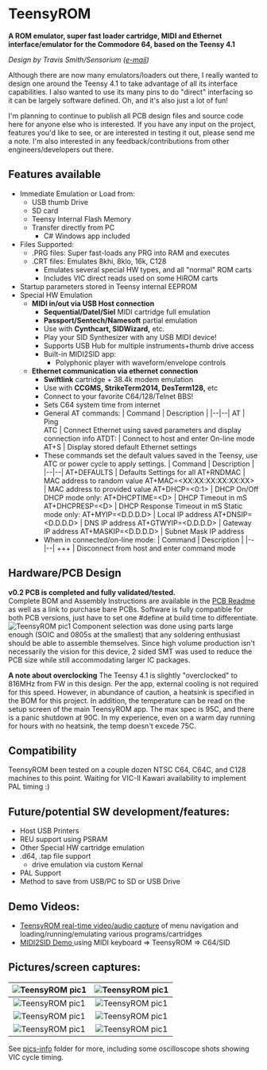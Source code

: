 # TeensyROM
**A ROM emulator, super fast loader cartridge, MIDI and Ethernet interface/emulator for the Commodore 64, based on the Teensy 4.1**

*Design by Travis Smith/Sensorium ([e-mail](mailto:travis@sensoriumembedded.com))* 

Although there are now many emulators/loaders out there, I really wanted to design one around the Teensy 4.1 to take advantage of all its interface capabilities.  I also wanted to use its many pins to do "direct" interfacing so it can be largely software defined.  Oh, and it's also just a lot of fun!

I'm planning to continue to publish all PCB design files and source code here for anyone else who is interested.   If you have any input on the project, features you'd like to see, or are interested in testing it out, please send me a note.    I'm also interested in any feedback/contributions from other engineers/developers out there.

## Features available
* Immediate Emulation or Load from:
  * USB thumb Drive
  * SD card
  * Teensy Internal Flash Memory
  * Transfer directly from PC
    * C# Windows app included
* Files Supported:
  * .PRG files: Super fast-loads any PRG into RAM and executes
  * .CRT files: Emulates 8khi, 8klo, 16k, C128
    * Emulates several special HW types, and all "normal" ROM carts 
    * Includes VIC direct reads used on some HiROM carts
* Startup parameters stored in Teensy internal EEPROM
* Special HW Emulation
  * **MIDI in/out via USB Host connection**
    * **Sequential/Datel/Siel** MIDI cartridge full emulation 
    * **Passport/Sentech/Namesoft** partial emulation
    * Use with **Cynthcart, SIDWizard,** etc.
    * Play your SID Synthesizer with any USB MIDI device!
    * Supports USB Hub for multiple instruments+thumb drive access
    * Built-in MIDI2SID app: 
      * Polyphonic player with waveform/envelope controls
  * **Ethernet communication via ethernet connection**
    * **Swiftlink** cartridge + 38.4k modem emulation
    * Use with **CCGMS, StrikeTerm2014, DesTerm128,** etc
    * Connect to your favorite C64/128/Telnet BBS!
    * Sets C64 system time from internet
    * General AT commands:
       | Command | Description |
       |--|--|
       AT | Ping  
       ATC | Connect Ethernet using saved parameters and display connection info
       ATDT<HostName>:<Port> | Connect to host and enter On-line mode
       AT+S | Display stored default Ethernet settings
    * These commands set the default values saved in the Teensy, use ATC or power cycle to apply settings.
       | Command | Description |
       |--|--|
       AT+DEFAULTS | Defaults Settings for all
       AT+RNDMAC | MAC address to random value
       AT+MAC=\<XX:XX:XX:XX:XX:XX>  | MAC address to provided value
       AT+DHCP=\<0:1> | DHCP On/Off
       DHCP mode only:
       AT+DHCPTIME=\<D> |  DHCP Timeout in mS
       AT+DHCPRESP=\<D> |  DHCP Response Timeout in mS
       Static mode only:
       AT+MYIP=<D.D.D.D> | Local IP address
       AT+DNSIP=<D.D.D.D> | DNS IP address
       AT+GTWYIP=<D.D.D.D> | Gateway IP address
       AT+MASKIP=<D.D.D.D> | Subnet Mask IP address
    * When in connected/on-line mode:
       | Command | Description |
       |--|--|
       +++ | Disconnect from host and enter command mode
  
## Hardware/PCB Design
**v0.2 PCB is completed and fully validated/tested.**  
Complete BOM and Assembly Instructions are available in the [PCB Readme](https://github.com/SensoriumEmbedded/TeensyROM/blob/main/PCB/PCB_Readme.md) as well as a link to purchase bare PCBs.    Software is fully compatible for both PCB versions, just have to set one #define at build time to differentiate.
![TeensyROM pic1](https://github.com/SensoriumEmbedded/TeensyROM/raw/main/pics-info/v0.2/v0.2%20ang.jpg)
Component selection was done using parts large enough (SOIC and 0805s at the smallest) that any soldering enthusiast should be able to assemble themselves.   Since high volume production isn't necessarily the vision for this device, 2 sided SMT was used to reduce the PCB size while still accommodating larger IC packages.

**A note about overclocking**
The Teensy 4.1 is slightly "overclocked" to 816MHz from FW in this design. Per the app, external cooling is not required for this speed.  However, in abundance of caution, a heatsink is specified in the BOM for this project.  In addition, the temperature can be read on the setup screen of the main TeensyROM app. The max spec is 95C, and there is a panic shutdown at 90C.  In my experience, even on a warm day running for hours with no heatsink, the temp doesn't excede 75C.

## Compatibility
TeensyROM been tested on a couple dozen NTSC C64, C64C, and C128 machines to this point.  Waiting for VIC-II Kawari availability to implement PAL timing  :) 

## Future/potential SW development/features:
* Host USB Printers
* REU support using PSRAM
* Other Special HW cartridge emulation
* .d64, .tap file support
  * drive emulation via custom Kernal
* PAL Support
* Method to save from USB/PC to SD or USB Drive

## Demo Videos:
*  [TeensyROM real-time video/audio capture](https://www.youtube.com/watch?v=RyowR9huh0A) of menu navigation and loading/running/emulating various programs/cartridges
* [MIDI2SID Demo ](https://www.youtube.com/watch?v=3BsX_jxIYKY) using MIDI keyboard => TeensyROM => C64/SID
## Pictures/screen captures:
| ![TeensyROM pic1](https://github.com/SensoriumEmbedded/TeensyROM/raw/main/pics-info/v0.2/v0.2%20top.jpg) | ![TeensyROM pic1](https://github.com/SensoriumEmbedded/TeensyROM/raw/main/pics-info/v0.2/20230307_164007.jpg) | 
|:--:|:--:|
|![TeensyROM pic1](https://github.com/SensoriumEmbedded/TeensyROM/raw/main/pics-info/v0.2/20230307_163653.jpg) |![TeensyROM pic1](https://github.com/SensoriumEmbedded/TeensyROM/raw/main/pics-info/v0.2/20230308_121851%20edit.jpg)  |
|![TeensyROM pic1](https://github.com/SensoriumEmbedded/TeensyROM/raw/main/pics-info/Screen%20captures/Main%20Menu.png)|![TeensyROM pic1](https://github.com/SensoriumEmbedded/TeensyROM/raw/main/pics-info/Screen%20captures/MIDI%20to%20SID.png)|
|![TeensyROM pic1](https://github.com/SensoriumEmbedded/TeensyROM/raw/main/pics-info/Screen%20captures/Settings%20Menu.png)|![TeensyROM pic1](https://github.com/SensoriumEmbedded/TeensyROM/raw/main/pics-info/Screen%20captures/WinPC%20x-fer%20app.png)|

See [pics-info](https://github.com/SensoriumEmbedded/TeensyROM/tree/main/pics-info) folder for more, including some oscilloscope shots showing VIC cycle timing.

